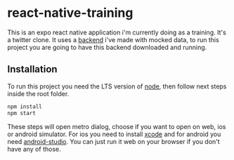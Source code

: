 # react-native-training

This is an expo react native application i'm currently doing as a training. It's a twitter clone.
It uses a [backend](https://github.com/dipietronicolas/json-server) i've made with mocked data, to run this project you are going to have this backend downloaded and running. 

## Installation

To run this project you need the LTS version of [node](https://nodejs.org/en), then follow next steps inside the root folder. 


```bash
npm install
npm start
```

These steps will open metro dialog, choose if you want to open on web, ios or android simulator. For ios you need to install [xcode](https://developer.apple.com/xcode/) and for android you need [android-studio](https://developer.android.com/studio?hl=es-419). You can just run it web on your browser if you don't have any of those.

